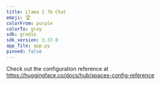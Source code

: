 ```yaml
---
title: Llama 2 7b Chat
emoji: 🏆
colorFrom: purple
colorTo: gray
sdk: gradio
sdk_version: 3.37.0
app_file: app.py
pinned: false
---
```


Check out the configuration reference at https://huggingface.co/docs/hub/spaces-config-reference
